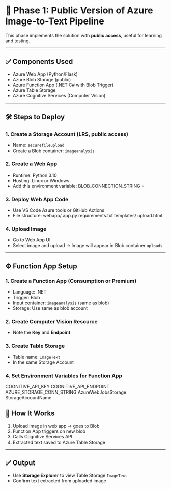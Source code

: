 # 🚀 Phase 1: Public Version of Azure Image-to-Text Pipeline

This phase implements the solution with **public access**, useful for learning and testing.

---

## ✅ Components Used

- Azure Web App (Python/Flask)
- Azure Blob Storage (public)
- Azure Function App (.NET C# with Blob Trigger)
- Azure Table Storage
- Azure Cognitive Services (Computer Vision)

---

## 🛠 Steps to Deploy

### 1. Create a Storage Account (LRS, public access)
- Name: `securefileupload`
- Create a Blob container: `imageanalysis`

### 2. Create a Web App
- Runtime: Python 3.10
- Hosting: Linux or Windows
- Add this environment variable:
BLOB_CONNECTION_STRING = <your-storage-connection-string>


### 3. Deploy Web App Code
- Use VS Code Azure tools or GitHub Actions
- File structure:
webapp/
app.py
requirements.txt
templates/
upload.html


### 4. Upload Image
- Go to Web App UI
- Select image and upload → Image will appear in Blob container `uploads`

---

## ⚙️ Function App Setup

### 1. Create a Function App (Consumption or Premium)
- Language: .NET
- Trigger: Blob
- Input container: `imageanalysis` (same as blob)
- Storage: Use same as blob account

### 2. Create Computer Vision Resource
- Note the **Key** and **Endpoint**

### 3. Create Table Storage
- Table name: `ImageText`
- In the same Storage Account

### 4. Set Environment Variables for Function App
COGNITIVE_API_KEY
COGNITIVE_API_ENDPOINT
AZURE_STORAGE_CONN_STRING
AzureWebJobsStorage
StorageAccountName


## 🔄 How It Works

1. Upload image in web app → goes to Blob
2. Function App triggers on new blob
3. Calls Cognitive Services API
4. Extracted text saved to Azure Table Storage

---

## ✅ Output

- Use **Storage Explorer** to view Table Storage `ImageText`
- Confirm text extracted from uploaded image
